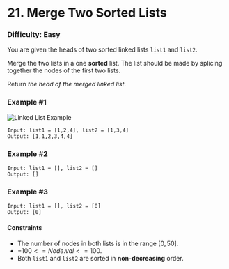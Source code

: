 # 21. Merge Two Sorted Lists
### Difficulty: Easy

You are given the heads of two sorted linked lists `list1` and `list2`.

Merge the two lists in a one **sorted** list. The list should be made by splicing together the nodes of the first two lists.

Return *the head of the merged linked list*.

### Example #1

![Linked List Example](https://assets.leetcode.com/uploads/2020/10/03/merge_ex1.jpg)

```
Input: list1 = [1,2,4], list2 = [1,3,4]
Output: [1,1,2,3,4,4]
```

### Example #2

```
Input: list1 = [], list2 = []
Output: []
```

### Example #3

```
Input: list1 = [], list2 = [0]
Output: [0]
```

#### Constraints

- The number of nodes in both lists is in the range $[0, 50]$.
- $-100 <= Node.val <= 100$.
- Both `list1` and `list2` are sorted in **non-decreasing** order.